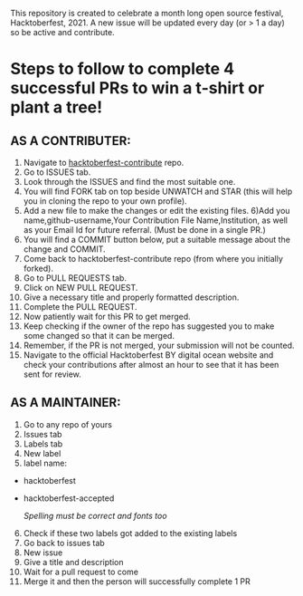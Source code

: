 This repository is created to celebrate a month long open source festival, Hacktoberfest, 2021.
A new issue will be updated every day (or > 1 a day) so be active and contribute.


# Steps to follow to complete 4 successful PRs to win a t-shirt or plant a tree!

## AS A CONTRIBUTER:

1) Navigate to [hacktoberfest-contribute](https://github.com/printf-twinkle/hacktoberfest-contribute) repo.
2) Go to ISSUES tab.
3) Look through the ISSUES and find the most suitable one.
4) You will find FORK tab on top beside UNWATCH and STAR (this will help you in cloning the repo to your own profile).
5) Add a new file to make the changes or edit the existing files.
6)Add you name,github-username,Your Contribution File Name,Institution, as well as your Email Id for future referral. (Must be done in a single PR.)
7) You will find a COMMIT button below, put a suitable message about the change and COMMIT.
8) Come back to hacktoberfest-contribute repo (from where you initially forked).
9) Go to PULL REQUESTS tab.
10) Click on NEW PULL REQUEST.
11) Give a necessary title and properly formatted description.
12) Complete the PULL REQUEST.
13) Now patiently wait for this PR to get merged.
14) Keep checking if the owner of the repo has suggested you to make some changed so that it can be merged.
15) Remember, if the PR is not merged, your submission will not be counted.
16) Navigate to the official Hacktoberfest BY digital ocean website and check your contributions after almost an hour to see that it has been sent for review.


## AS A MAINTAINER:

1) Go to any repo of yours
2) Issues tab
3) Labels tab
4) New label
5) label name:

 - hacktoberfest
 - hacktoberfest-accepted
   
   *Spelling must be correct and fonts too*

6) Check if these two labels got added to the existing labels
7) Go back to issues tab
8) New issue
9) Give a title and description
10) Wait for a pull request to come
11) Merge it and then the person will successfully complete 1 PR
